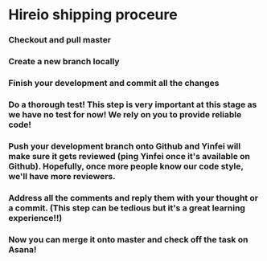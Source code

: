 Hireio shipping proceure
================

### Checkout and pull master
### Create a new branch locally
### Finish your development and commit all the changes
### Do a thorough test! This step is very important at this stage as we have no test for now! We rely on you to provide reliable code!
### Push your development branch onto Github and Yinfei will make sure it gets reviewed (ping Yinfei once it's available on Github). Hopefully, once more people know our code style, we'll have more reviewers.
### Address all the comments and reply them with your thought or a commit. (This step can be tedious but it's a great learning experience!!)
### Now you can merge it onto master and check off the task on Asana!

